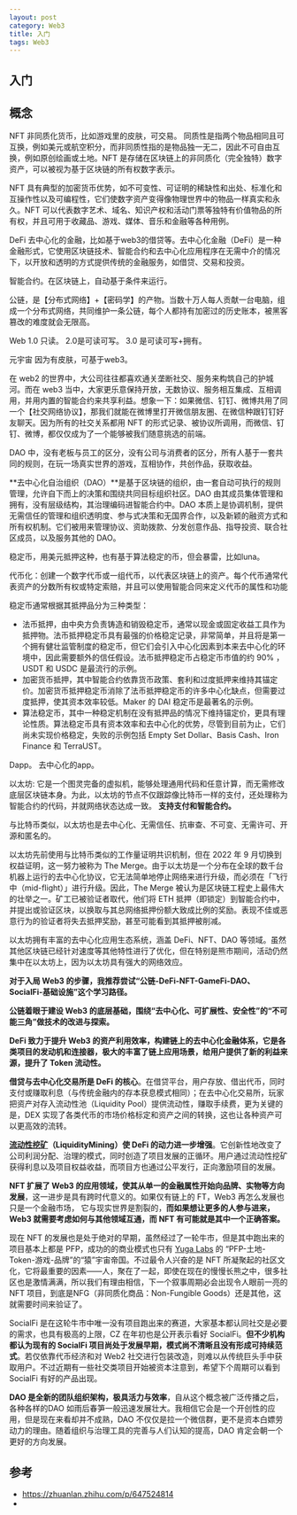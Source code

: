 ```yaml
---
layout: post
category: Web3
title: 入门
tags: Web3
---
```


## 入门

## 概念

NFT 非同质化货币，比如游戏里的皮肤，可交易。 同质性是指两个物品相同且可互换，例如美元或航空积分，而非同质性指的是物品独一无二，因此不可自由互换，例如原创绘画或土地。NFT 是存储在区块链上的非同质化（完全独特）数字资产，可以被视为基于区块链的所有权数字表示。

NFT 具有典型的加密货币优势，如不可变性、可证明的稀缺性和出处、标准化和互操作性以及可编程性，它们使数字资产变得像物理世界中的物品一样真实和永久。NFT 可以代表数字艺术、域名、知识产权和活动门票等独特有价值物品的所有权，并且可用于收藏品、游戏、媒体、音乐和金融等各种用例。





DeFi 去中心化的金融，比如基于web3的借贷等。去中心化金融（DeFi）是一种金融形式，它使用区块链技术、智能合约和去中心化应用程序在无需中介的情况下，以开放和透明的方式提供传统的金融服务，如借贷、交易和投资。



智能合约。在区块链上，自动基于条件来运行。



公链，是【分布式网络】+【密码学】的产物。当数十万人每人贡献一台电脑，组成一个分布式网络，共同维护一条公链，每个人都持有加密过的历史账本，被黑客篡改的难度就会无限高。



Web 1.0 只读。 2.0是可读可写。 3.0 是可读可写+拥有。

元宇宙 因为有皮肤，可基于web3。



在 web2 的世界中，大公司往往都喜欢通关垄断社交、服务来构筑自己的护城河。而在 web3 当中，大家更乐意保持开放，无数协议、服务相互集成、互相调用，并用内置的智能合约来共享利益。想象一下：如果微信、钉钉、微博共用了同一个【社交网络协议】，那我们就能在微博里打开微信朋友圈、在微信种跟钉钉好友聊天。因为所有的社交关系都用 NFT 的形式记录、被协议所调用，而微信、钉钉、微博，都仅仅成为了一个能够被我们随意挑选的前端。



DAO 中，没有老板与员工的区分，没有公司与消费者的区分，所有人基于一套共同的规则，在玩一场真实世界的游戏，互相协作，共创作品，获取收益。

**去中心化自治组织（DAO）**是基于区块链的组织，由一套自动可执行的规则管理，允许自下而上的决策和围绕共同目标组织社区。DAO 由其成员集体管理和拥有，没有层级结构，其治理编码进智能合约中。DAO 本质上是协调机制，提供无需信任的管理和组织透明度、参与式决策和无国界合作，以及新颖的融资方式和所有权机制。它们被用来管理协议、资助拨款、分发创意作品、指导投资、联合社区成员，以及服务其他的 DAO。



稳定币，用美元抵押这种，也有基于算法稳定的币，但会暴雷，比如luna。

代币化：创建一个数字代币或一组代币，以代表区块链上的资产。每个代币通常代表资产的分数所有权或特定索赔，并且可以使用智能合同来定义代币的属性和功能



稳定币通常根据其抵押品分为三种类型：

- 法币抵押，由中央方负责铸造和销毁稳定币，通常以现金或固定收益工具作为抵押物。法币抵押稳定币具有最强的价格稳定记录，非常简单，并且将是第一个拥有健壮监管制度的稳定币，但它们会引入中心化因素到本来去中心化的环境中，因此需要额外的信任假设。法币抵押稳定币占稳定币市值的约 90% ，USDT 和 USDC 是最流行的示例。
- 加密货币抵押，其中智能合约依靠货币政策、套利和过度抵押来维持其锚定价。加密货币抵押稳定币消除了法币抵押稳定币的许多中心化缺点，但需要过度抵押，使其资本效率较低。Maker 的 DAI 稳定币是最著名的示例。
- 算法稳定币，其中一种稳定机制在没有抵押品的情况下维持锚定价，更具有理论性质。算法稳定币具有资本效率和去中心化的优势，尽管到目前为止，它们尚未实现价格稳定，失败的示例包括 Empty Set Dollar、Basis Cash、Iron Finance 和 TerraUST。



Dapp。 去中心化的app。



以太坊: 它是一个图灵完备的虚拟机，能够处理通用代码和任意计算，而无需修改底层区块链本身。为此，以太坊的节点不仅跟踪像比特币一样的支付，还处理称为智能合约的代码，并就网络状态达成一致。 **支持支付和智能合约。**

与比特币类似，以太坊也是去中心化、无需信任、抗审查、不可变、无需许可、开源和匿名的。



以太坊先前使用与比特币类似的工作量证明共识机制，但在 2022 年 9 月切换到权益证明，这一努力被称为 The Merge。由于以太坊是一个分布在全球的数千台机器上运行的去中心化协议，它无法简单地停止网络来进行升级，而必须在「飞行中（mid-flight）」进行升级。因此，The Merge 被认为是区块链工程史上最伟大的壮举之一。矿工已被验证者取代，他们将 ETH 抵押（即锁定）到智能合约中，并提出或验证区块，以换取与其总网络抵押份额大致成比例的奖励。表现不佳或恶意行为的验证者将失去抵押奖励，甚至可能看到其抵押被削减。



以太坊拥有丰富的去中心化应用生态系统，涵盖 DeFi、NFT、DAO 等领域。虽然其他区块链已经针对速度等其他特性进行了优化，但在特别是熊市期间，活动仍然集中在以太坊上，因为以太坊具有强大的网络效应。



**对于入局 Web3 的步骤，我推荐尝试“公链-DeFi-NFT-GameFi-DAO、SocialFi-基础设施”这个学习路径。**



**公链着眼于建设 Web3 的底层基础，围绕“去中心化、可扩展性、安全性”的“不可能三角”做技术的改进与探索。**



**DeFi 致力于提升 Web3 的资产利用效率，构建链上的去中心化金融体系，它是各类项目的发动机和连接器，极大的丰富了链上应用场景，给用户提供了新的利益来源，提升了 Token 流动性。**

**借贷与去中心化交易所是 DeFi 的核心**。在借贷平台，用户存放、借出代币，同时支付或赚取利息（与传统金融内的存本获息模式相同）；在去中心化交易所，玩家把资产对存入流动性池（Liquidity Pool）提供流动性，赚取手续费，更为关键的是，DEX 实现了各类代币的市场价格标定和资产之间的转换，这也让各种资产可以更高效的流转。

**[流动性挖矿](https://zhida.zhihu.com/search?content_id=232025022&content_type=Article&match_order=1&q=流动性挖矿&zhida_source=entity)（LiquidityMining）使 DeFi 的动力进一步增强**。它创新性地改变了公司利润分配、治理的模式，同时创造了项目发展的正循环。用户通过流动性挖矿获得利息以及项目权益收益，而项目方也通过公平发行，正向激励项目的发展。



**NFT 扩展了 Web3 的应用领域，使其从单一的金融属性开始向品牌、实物等方向发展**，这一进步是具有跨时代意义的。如果仅有链上的 FT，Web3 再怎么发展也只是一个金融市场， 它与现实世界是割裂的，**而如果想让更多的人参与进来，Web3 就需要考虑如何与其他领域互通，而 NFT 有可能就是其中一个正确答案。**

现在 NFT 的发展也是处于绝对的早期，虽然经过了一轮牛市，但是其中跑出来的项目基本上都是 PFP，成功的的商业模式也只有 [Yuga Labs](https://zhida.zhihu.com/search?content_id=232025022&content_type=Article&match_order=1&q=Yuga+Labs&zhida_source=entity) 的 “PFP-土地-Token-游戏-品牌”的“猿”宇宙帝国。不过最令人兴奋的是 NFT 所凝聚起的社区文化，它将最重要的因素——人，聚在了一起，即使在现在的慢慢长熊之中，很多社区也是激情满满，所以我们有理由相信，下一个叙事周期必会出现令人眼前一亮的 NFT 项目，到底是NFG（非同质化商品：Non-Fungible Goods）还是其他，这就需要时间来验证了。



SocialFi 是在这轮牛市中唯一没有项目跑出来的赛道，大家基本都认同社交是必要的需求，也具有极高的上限，CZ 在年初也是公开表示看好 SocialFi。**但不少机构都认为现有的 SocialFi 项目尚处于发展早期，模式尚不清晰且没有形成可持续范式**。若仅依靠代币经济和对 Web2 社交进行包装改造，则难以从传统巨头手中获取用户。不过近期有一些社交类项目开始被资本注意到，希望下个周期可以看到 SocialFi 有好的产品出现。

**DAO 是全新的团队组织架构，极具活力与效率**，自从这个概念被广泛传播之后，各种各样的DAO 如雨后春笋一般迅速发展壮大。我相信它会是一个开创性的应用，但是现在来看却并不成熟，DAO 不仅仅是拉一个微信群，更不是资本白嫖劳动力的理由。随着组织与治理工具的完善与人们认知的提高，DAO 肯定会朝一个更好的方向发展。





## 参考

- https://zhuanlan.zhihu.com/p/647524814
- 